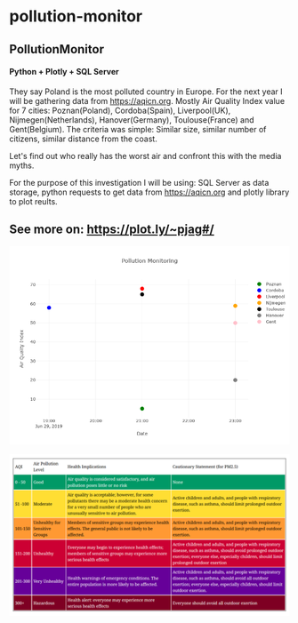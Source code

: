 # pollution-monitor
## PollutionMonitor

#### Python + Plotly + SQL Server 

They say Poland is the most polluted country in Europe. For the next year I will be gathering data from https://aqicn.org. 
Mostly Air Quality Index value for 7 cities: Poznan(Poland), Cordoba(Spain), Liverpool(UK), Nijmegen(Netherlands), Hanover(Germany), 
Toulouse(France) and Gent(Belgium). The criteria was simple: Similar size, similar number of citizens, similar distance from the coast.

Let's find out who really has the worst air and confront this with the media myths.

For the purpose of this investigation I will be using: SQL Server as data storage, python requests to get data from https://aqicn.org 
and plotly library to plot reults.

## See more on: https://plot.ly/~pjag#/


![Dashboard](https://github.com/przemastro/pollution-monitor/blob/master/plot.png)

![Dashboard](https://github.com/przemastro/pollution-monitor/blob/master/Description.PNG)
